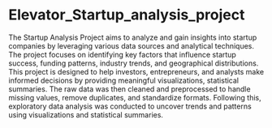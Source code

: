 # Elevator_Startup_analysis_project
The Startup Analysis Project aims to analyze and gain insights into startup companies by leveraging various data sources and analytical techniques. The project focuses on identifying key factors that influence startup success, funding patterns, industry trends, and geographical distributions.
This project is designed to help investors, entrepreneurs, and analysts make informed decisions by providing meaningful visualizations, statistical summaries.
 The raw data was then cleaned and preprocessed to handle missing values, remove duplicates, and standardize formats. Following this, exploratory data analysis was conducted to uncover trends and patterns using visualizations and statistical summaries.
